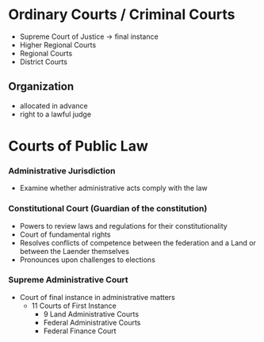# Ordinary Courts / Criminal Courts
- Supreme Court of Justice -> final instance
- Higher Regional Courts
- Regional Courts
- District Courts
## Organization
- allocated in advance
- right to a lawful judge
# Courts of Public Law
### Administrative Jurisdiction
- Examine whether administrative acts comply with the law
### Constitutional Court (Guardian of the constitution)
- Powers to review laws and regulations for their constitutionality
- Court of fundamental rights
- Resolves conflicts of competence between the federation and a Land or between the Laender themselves
- Pronounces upon challenges to elections
### Supreme Administrative Court
- Court of final instance in administrative matters
	-  11 Courts of First Instance
		- 9 Land Administrative Courts
		- Federal Administrative Courts
		- Federal Finance Court